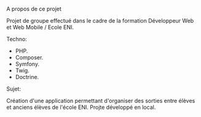 A propos de ce projet

Projet de groupe effectué dans le cadre de la formation Développeur Web et Web Mobile / Ecole ENI.

Techno:

- PHP.
- Composer.
- Symfony.
- Twig.
- Doctrine.

Sujet:

Création d'une application permettant d'organiser des sorties entre élèves et anciens élèves de l'école ENI. 
Projte développé en local.
